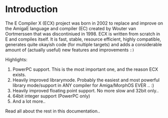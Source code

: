 # Introduction
The E Compiler X (ECX) project was born in 2002 to replace and improve on the 
AmigaE language and compiler (EC) created by Wouter van Oortmerssen that was 
discontiniued in 1998. ECX is written from scratch in E and compiles itself. 
It is fast, stable, resource efficient, highly compatible, generates quite 
okayish code (for multiple targets) and adds a considerable amount of 
(actually useful) new features and improvements `:)`

Highlights:

1. PowerPC support.
   This is the most important one, and the reason ECX exists.
2. Heavily improved librarymode.
   Probably the easiest and most powerful library mode/support in
   ANY compiler for Amiga/MorphOS EVER .. :)
3. Heavily improved floating point support.
   No more slow and 32bit only..
4. 64bit integer support (PowerPC only)
5. And a lot more..

Read all about the rest in this documentation..